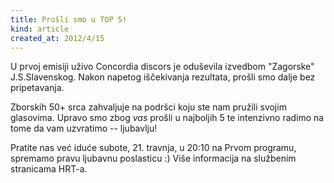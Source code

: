 ```yaml
---
title: Prošli smo u TOP 5!
kind: article
created_at: 2012/4/15
---
```


U prvoj emisiji uživo Concordia discors je oduševila izvedbom "Zagorske" J.S.Slavenskog. Nakon napetog iščekivanja rezultata, prošli smo dalje bez pripetavanja.

Zborskih 50+ srca zahvaljuje na podršci koju ste nam pružili svojim glasovima. Upravo smo zbog *vas* prošli u najboljih 5 te intenzivno radimo na tome da vam uzvratimo -- ljubavlju!

Pratite nas već iduće subote, 21. travnja, u 20:10 na Prvom programu, spremamo pravu ljubavnu poslasticu :) Više informacija na službenim stranicama HRT-a.
